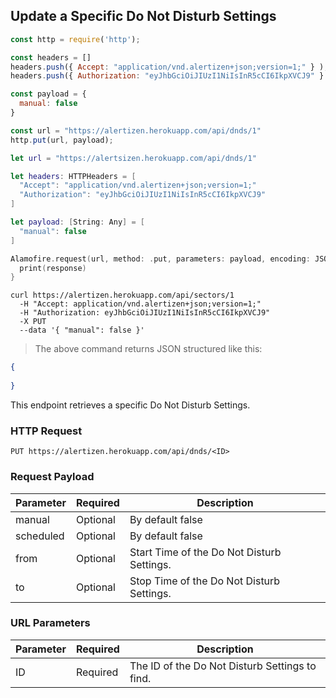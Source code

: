 ## Update a Specific Do Not Disturb Settings

```javascript
const http = require('http');

const headers = [] 
headers.push({ Accept: "application/vnd.alertizen+json;version=1;" } ); 
headers.push({ Authorization: "eyJhbGciOiJIUzI1NiIsInR5cCI6IkpXVCJ9" } ); 

const payload = {
  manual: false
}

const url = "https://alertizen.herokuapp.com/api/dnds/1"
http.put(url, payload);
```


```swift
let url = "https://alertsizen.herokuapp.com/api/dnds/1"

let headers: HTTPHeaders = [
  "Accept": "application/vnd.alertizen+json;version=1;"
  "Authorization": "eyJhbGciOiJIUzI1NiIsInR5cCI6IkpXVCJ9"
]

let payload: [String: Any] = [
  "manual": false
]

Alamofire.request(url, method: .put, parameters: payload, encoding: JSONEncoding.default, headers: headers).responseJSON { response in
  print(response)
}
```


```shell
curl https://alertizen.herokuapp.com/api/sectors/1
  -H "Accept: application/vnd.alertizen+json;version=1;"
  -H "Authorization: eyJhbGciOiJIUzI1NiIsInR5cCI6IkpXVCJ9"
  -X PUT
  --data '{ "manual": false }'
```


> The above command returns JSON structured like this:

```json
{
    
}
```

This endpoint retrieves a specific Do Not Disturb Settings.

### HTTP Request

`PUT https://alertizen.herokuapp.com/api/dnds/<ID>`

### Request Payload

Parameter | Required | Description
--------- | ------- | -----------
manual | Optional | By default false
scheduled | Optional | By default false
from | Optional | Start Time of the Do Not Disturb Settings.
to | Optional | Stop Time of the Do Not Disturb Settings.



### URL Parameters

Parameter | Required | Description
--------- | ------- | -----------
ID | Required | The ID of the Do Not Disturb Settings to find.

